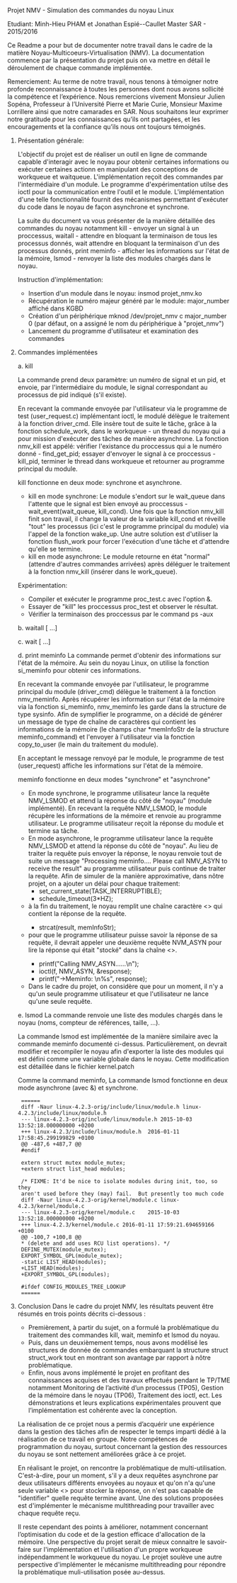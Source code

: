 Projet NMV - Simulation des commandes du noyau Linux 
				
Etudiant: Minh-Hieu PHAM et Jonathan Espié--Caullet
Master SAR - 2015/2016

Ce Readme a pour but de documenter notre travail dans le cadre de la matière Noyau-Multicoeurs-Virtualisation (NMV). La documentation commence par la présentation du projet puis on va mettre en détail le déroulement de chaque commande implémentée.  
	
Remerciement: Au terme de notre travail, nous tenons à témoigner notre profonde reconnaissance à toutes les personnes dont nous avons sollicité la compétence et l’expérience.  Nous remercions vivement Monsieur Julien Sopéna, Professeur à l’Université Pierre et Marie Curie, Monsieur Maxime Lorrillere ainsi que notre camarades en SAR. Nous souhaitons leur exprimer notre gratitude pour les connaissances qu’ils ont partagées, et les encouragements et la confiance qu’ils nous ont toujours témoignés. 
	
1. Présentation générale: 

	L'objectif du projet est de réaliser un outil en ligne de commande capable d'interagir avec le noyau pour obtenir certaines informations ou exécuter certaines actionn en manipulant des conceptions de workqueue et waitqueue. L'implémentation reçoit des commandes par l'intermédiaire d'un module. Le programme d'expérimentation utilse des ioctl pour la communication entre l'outil et le module. L'implémentation d'une telle fonctionnalité fournit des mécanismes permettant d'exécuter du code dans le noyau de façon asynchrone et synchrone. 
	
	La suite du document va vous présenter de la manière détaillée des commandes  du noyau notamment kill - envoyer un signal à un proccessus, waitall - attendre en bloquant la terminaison de tous les processus donnés, wait attendre en bloquant la terminaison d'un des processus donnés, print meminfo - afficher les informations sur l'état de la mémoire, lsmod - renvoyer la liste des modules chargés dans le noyau. 
	
	Instruction d'implémentation: 
	- Insertion d'un module dans le noyau: insmod projet_nmv.ko
	- Récupération le numéro majeur généré par le module: major_number affiché dans KGBD
	- Création d'un périphérique mknod /dev/projet_nmv c major_number 0 (par défaut, on a assigné le nom du périphérique à "projet_nmv")
	- Lancement du programme d'utilisateur et examination des commandes
	
2. Commandes implémentées

	a. kill <signal> <pid>
		
	La commande prend deux paramètre: un numéro de signal et un pid, et envoie, par l'intermédiaire du module, le signal correspondant au processus de pid indiqué (s'il existe). 
		
	En recevant la commande envoyée par l'utilisateur via le programme de test (user_request.c) implémentant ioctl, le modulé délègue le traitement à la fonction driver_cmd. Elle insère tout de suite le tâche, grâce à la fonction schedule_work, dans le workqueue - un thread du noyau qui a pour mission d'exécuter des tâches de manière asynchrone. La fonction nmv_kill est appélé: vérifier l'existance du proccessus qui a le numéro donné -  find_get_pid; essayer d'envoyer le signal à ce proccessus - kill_pid, terminer le thread dans workqueue et retourner au programme principal du module. 		
		
	kill fonctionne en deux mode: synchrone et asynchrone. 
	- kill en mode synchrone: Le module s'endort sur le wait_queue dans l'attente que le signal est bien envoyé au proccessus - wait_event(wait_queue, kill_cond). Une fois que la fonction nmv_kill finit son travail, il change la valeur de la variable kill_cond et réveille "tout" les processus (ici c'est le programme principal du module) via l'appel de la fonction wake_up. Une autre solution est d'utiliser la fonction flush_work pour forcer l'exécution d'une tâche et d'attendre qu'elle se termine.  
	- kill en mode asynchrone: Le module retourne en état "normal" (attendre d'autres commandes arrivées) après déléguer le traitement à la fonction nmv_kill (insérer dans le work_queue). 
	
	Expérimentation: 
	- Compiler et exécuter le programme proc_test.c avec l'option &. 
	- Essayer de "kill" les proccessus proc_test et observer le résultat.
	- Vérifier la terminaison des proccessus par le command ps -aux 
		
	b. waitall <pid> [<pid> ...]
	
	c. wait <pid> [<pid> ...]
	
	d. print meminfo
	La commande permet d'obtenir des informations sur l'état de la mémoire. Au sein du noyau Linux, on utilise la fonction si_meminfo pour obtenir ces informations. 
		
	En recevant la commande envoyée par l'utilisateur, le programme principal du module (driver_cmd) délègue le traitement à la fonction nmv_meminfo. Après récupérer les information sur l'état de la mémoire via la fonction si_meminfo, nmv_meminfo les garde dans la structure de type sysinfo. Afin de symplifier le programme, on a décidé de générer un message de type de chaîne de caractères qui contient les informations de la mémoire (le champs char *memInfoStr de la structure meminfo_command) et l'envoyer à l'utilisateur via la fonction copy_to_user (le main du traitement du module). 
		
	En acceptant le message renvoyé par le module, le programme de test (user_request) affiche les informations sur l'état de la mémoire. 

	meminfo fonctionne en deux modes "synchrone" et "asynchrone"
	- En mode synchrone, le programme utilisateur lance la requête NMV_LSMOD et attend la réponse du côté de "noyau" (module implémenté). En recevant la requête NMV_LSMOD, le module récupère les informations de la mémoire et renvoie au programme utilisateur. Le programme utilisateur reçoit la réponse du module et termine sa tâche. 
	- En mode asynchrone, le programme utilisateur lance la requête NMV_LSMOD et attend la réponse du côté de "noyau". Au lieu de traiter la requête puis envoyer la réponse, le noyau renvoie tout de suite un message "Processing meminfo.... Please call NMV_ASYN to receive the result" au programme utilisateur puis continue de traiter la requête. Afin de simuler de la manière approximative, dans nôtre projet, on a ajouter un délai pour chaque traitement: 
		+ set_current_state(TASK_INTERRUPTIBLE);
		+ schedule_timeout(3*HZ);
	+ à la fin du traitement, le noyau remplit une chaîne caractère <<result>> qui contient la réponse de la requête. 
		+ strcat(result, memInfoStr);
	+ pour que le programme utilisateur puisse savoir la réponse de sa requête, il devrait appeler une deuxième requête NVM_ASYN pour lire la réponse qui était "stocké" dans la chaîne <<result>>. 
		+ printf("Calling NMV_ASYN......\n");
		+ ioctl(f, NMV_ASYN, &response);
		+ printf("->Meminfo: \n%s", response);
	+ Dans le cadre du projet, on considère que pour un moment, il n'y a qu'un seule programme utilisateur et que l'utilisateur ne lance qu'une seule requête. 
	
	e. lsmod 
	La commande renvoie une liste des modules chargés dans le noyau (noms, compteur de références, taille, ...). 
		
	La commande lsmod est implémentée de la manière similaire avec la commande meminfo documenté ci-dessus. Particulièrement, on devrait modifier et recompiler le noyau afin d'exporter la liste des modules qui est défini comme une variable globale dans le noyau. Cette modification est détaillée dans le fichier kernel.patch

	Comme la command meminfo, La commande lsmod fonctionne en deux mode asynchrone (avec &) et synchrone.   
		
		======
		diff -Naur linux-4.2.3-orig/include/linux/module.h linux-4.2.3/include/linux/module.h
		--- linux-4.2.3-orig/include/linux/module.h	2015-10-03 13:52:18.000000000 +0200
		+++ linux-4.2.3/include/linux/module.h	2016-01-11 17:58:45.299199829 +0100
		@@ -487,6 +487,7 @@
		#endif
 
		extern struct mutex module_mutex;
		+extern struct list_head modules;
 
		/* FIXME: It'd be nice to isolate modules during init, too, so they
		aren't used before they (may) fail.  But presently too much code
		diff -Naur linux-4.2.3-orig/kernel/module.c linux-4.2.3/kernel/module.c
		--- linux-4.2.3-orig/kernel/module.c	2015-10-03 13:52:18.000000000 +0200
		+++ linux-4.2.3/kernel/module.c	2016-01-11 17:59:21.694659166 +0100
		@@ -100,7 +100,8 @@
		* (delete and add uses RCU list operations). */
		DEFINE_MUTEX(module_mutex);
		EXPORT_SYMBOL_GPL(module_mutex);
		-static LIST_HEAD(modules);
		+LIST_HEAD(modules);
		+EXPORT_SYMBOL_GPL(modules);
 
		#ifdef CONFIG_MODULES_TREE_LOOKUP
		======
		
3. Conclusion
	Dans le cadre du projet NMV, les résultats peuvent être résumés en trois points décrits ci-dessous : 

	- Premièrement, à partir du sujet, on a formulé la problématique du traitement des commandes kill, wait, meminfo et lsmod du noyau. 
	- Puis, dans un deuxièmement temps, nous avons modélisé les structures de donnée de commandes embarquant la structure struct struct_work tout en montrant son avantage par rapport à nôtre problématique.
	- Enfin, nous avons implémenté le projet en profitant des connaissances acquises et des travaux effectués pendant le TP/TME notamment  Monitoring de l’activité d’un processus (TP05), Gestion de la mémoire dans le noyau (TP06), Traitement des ioctl, ect. Les démonstrations et leurs explications expérimentales prouvent que l’implémentation est cohérente avec la conception. 

	La réalisation de ce projet nous a permis d’acquérir une expérience dans la gestion des tâches afin de respecter le temps imparti dédié à la réalisation de ce travail en groupe. Notre compétences de programmation du noyau, surtout concernant la gestion des ressources du noyau se sont nettement améliorées grâce à ce projet. 
	
	En réalisant le projet, on rencontre la problématique de multi-utilisation. C'est-à-dire, pour un moment, s'il y a deux requêtes asynchrone par deux utilisateurs différents envoyées au noyaux et qu'on n'a qu'une seule variable <<result>> pour stocker la réponse, on n'est pas capable de "identifier" quelle requête termine avant. Une des solutions proposées est d'implémenter le mécanisme multithreading pour travailler avec chaque requête reçu.  
	
	Il reste cependant des points à améliorer, notamment concernant l’optimisation du code et de la gestion efficace d'allocation de la mémoire. Une perspective du projet serait de mieux connaitre le savoir-faire sur l'implémentation et l'utilisation d'un propre workqueue indépendamment le workqueue du noyau. Le projet soulève une autre perspective d'implémenter le mécanisme multithreading pour répondre la problématique muli-utilisation posée au-dessus. 

	
	

